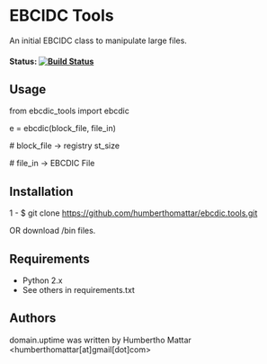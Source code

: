 
# EBCIDC Tools

An initial EBCIDC class to manipulate large files.

#### Status: [![Build Status](https://travis-ci.org/humberthomattar/ebcdic.tools.svg?branch=master)](https://travis-ci.org/humberthomattar/ebcdic.tools)

## Usage

from ebcdic_tools import ebcdic

e = ebcdic(block_file, file_in)

\# block_file -> registry st_size

\# file_in -> EBCDIC File

## Installation

1 - $ git clone https://github.com/humberthomattar/ebcdic.tools.git

OR download /bin files.

## Requirements

 - Python 2.x
 - See others in requirements.txt

## Authors

domain.uptime was written by Humbertho Mattar <humberthomattar[at]gmail[dot]com>
